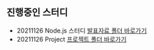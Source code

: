 ## 진행중인 스터디
 - 20211126 Node.js 스터디 [발표자료 폴더 바로가기](readmeFiles/)
 - 20211126 Project [프로젝트 폴더 바로가기](projects/)

